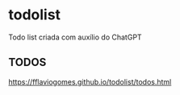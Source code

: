 # todolist
Todo list criada com auxílio do ChatGPT

## TODOS
https://fflaviogomes.github.io/todolist/todos.html
